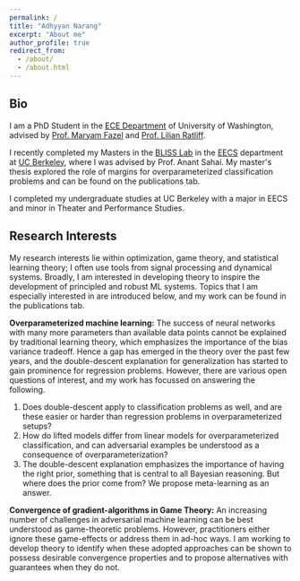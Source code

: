 ```yaml
---
permalink: /
title: "Adhyyan Narang"
excerpt: "About me"
author_profile: true
redirect_from:
  - /about/
  - /about.html
---
```


## Bio

I am  a PhD Student in the [ECE Department](https://www.ece.uw.edu/) of University of Washington, advised by [Prof. Maryam Fazel](https://faculty.washington.edu/mfazel/) and [Prof. Lilian Ratliff](http://faculty.washington.edu/ratliffl/about/).

I recently completed my Masters in the [BLISS Lab](http://bliss.eecs.berkeley.edu/) in the [EECS](https://eecs.berkeley.edu/) department at [UC Berkeley](https://www.berkeley.edu/), where I was advised by Prof. Anant Sahai. My master's thesis explored the role of margins for overparameterized classification problems and can be found on the publications tab.

I completed my undergraduate studies at UC Berkeley with a major in EECS and minor in Theater and Performance Studies.

## Research Interests

My research interests lie within optimization, game theory, and statistical learning theory; I often use tools from signal processing and dynamical systems. Broadly, I am interested in developing theory to inspire the development of principled and robust ML systems. Topics that I am especially interested in are introduced below, and my work can be found in the publications tab.

**Overparameterized machine learning:** The success of neural networks with many more parameters than available data points cannot be explained by traditional learning theory, which emphasizes the importance of the bias variance tradeoff. Hence a gap has emerged in the theory over the past few years, and the double-descent explanation for generalization has started to gain prominence for regression problems. However, there are various open questions of interest, and my work has focussed on answering the following.
1. Does double-descent apply to classification problems as well, and are these easier or harder than regression problems in overparameterized setups?
2. How do lifted models differ from linear models for overparameterized classification, and can adversarial examples be understood as a consequence of overparameterization?
3. The double-descent explanation emphasizes the importance of having the right prior, something that is central to all Bayesian reasoning. But where does the prior come from? We propose meta-learning as an answer.

**Convergence of gradient-algorithms in Game Theory:** An increasing number of challenges in adversarial machine learning can be best understood as game-theoretic problems. However, practitioners either ignore these game-effects or address them in ad-hoc ways. I am working to develop theory to identify when these adopted approaches can be shown to possess desirable convergence properties and to propose alternatives with guarantees when they do not.
